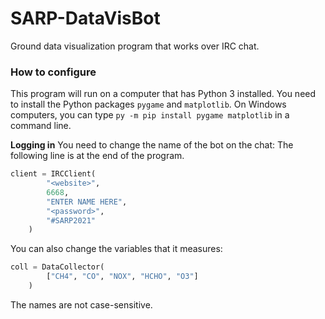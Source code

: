 # SARP-DataVisBot
Ground data visualization program that works over IRC chat.

### How to configure
This program will run on a computer that has Python 3 installed.
You need to install the Python packages `pygame` and `matplotlib`.
On Windows computers, you can type `py -m pip install pygame matplotlib` in a command line.

**Logging in**
You need to change the name of the bot on the chat:
The following line is at the end of the program.
```python
client = IRCClient(
        "<website>",
        6668,
        "ENTER NAME HERE",
        "<password>",
        "#SARP2021"
    )
```

You can also change the variables that it measures:
```python
coll = DataCollector(
        ["CH4", "CO", "NOX", "HCHO", "O3"]
    )
```

The names are not case-sensitive.
